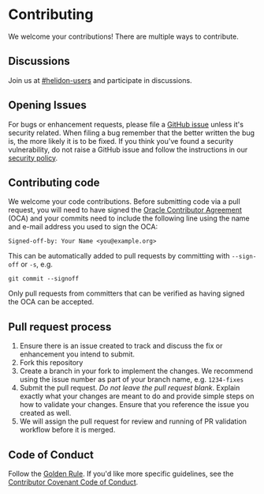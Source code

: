 
# Contributing

We welcome your contributions! There are multiple ways to contribute.

## Discussions

Join us at [#helidon-users](http://slack.helidon.io) and participate in discussions.

## Opening Issues

For bugs or enhancement requests, please file a [GitHub issue](https://github.com/helidon-io/helidon/issues) unless it's
security related. When filing a bug remember that the better written the bug is,
the more likely it is to be fixed. If you think you've found a security
vulnerability, do not raise a GitHub issue and follow the instructions in our
[security policy](./SECURITY.md).

## Contributing code

We welcome your code contributions. Before submitting code via a pull request,
you will need to have signed the [Oracle Contributor Agreement][OCA] (OCA) and
your commits need to include the following line using the name and e-mail
address you used to sign the OCA:

```text
Signed-off-by: Your Name <you@example.org>
```

This can be automatically added to pull requests by committing with `--sign-off`
or `-s`, e.g.

```text
git commit --signoff
```

Only pull requests from committers that can be verified as having signed the OCA
can be accepted.

## Pull request process

1. Ensure there is an issue created to track and discuss the fix or enhancement
   you intend to submit.
1. Fork this repository
1. Create a branch in your fork to implement the changes. We recommend using
   the issue number as part of your branch name, e.g. `1234-fixes`
1. Submit the pull request. *Do not leave the pull request blank*. Explain exactly
   what your changes are meant to do and provide simple steps on how to validate
   your changes. Ensure that you reference the issue you created as well.
1. We will assign the pull request for review and running of PR validation workflow before it is merged.

## Code of Conduct

Follow the [Golden Rule](https://en.wikipedia.org/wiki/Golden_Rule). If you'd
like more specific guidelines, see the [Contributor Covenant Code of Conduct][COC].

[OCA]: https://oca.opensource.oracle.com
[COC]: https://www.contributor-covenant.org/version/1/4/code-of-conduct/
